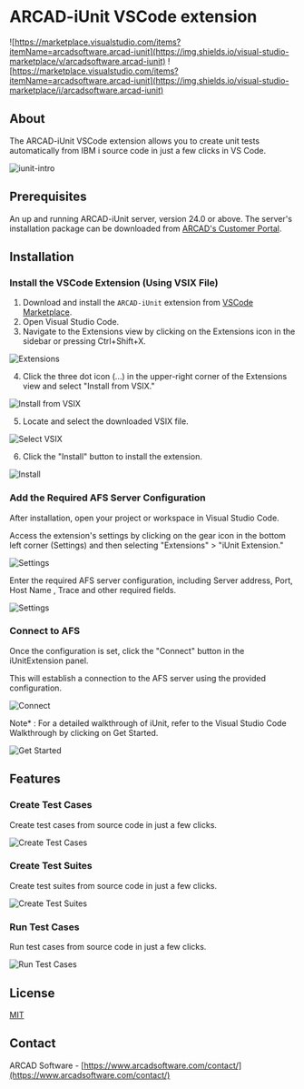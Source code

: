 # ARCAD-iUnit VSCode extension
![https://marketplace.visualstudio.com/items?itemName=arcadsoftware.arcad-iunit](https://img.shields.io/visual-studio-marketplace/v/arcadsoftware.arcad-iunit)
![https://marketplace.visualstudio.com/items?itemName=arcadsoftware.arcad-iunit](https://img.shields.io/visual-studio-marketplace/i/arcadsoftware.arcad-iunit)

<!-- About the iUnit VScode Extension -->
## About
The ARCAD-iUnit VSCode extension allows you to create unit tests automatically from IBM i source code in just a few clicks in VS Code.

![iunit-intro](../media/iunit-intro.png)

<!-- Prerequisites -->
## Prerequisites
An up and running ARCAD-iUnit server, version 24.0 or above. The server's installation package can be downloaded from [ARCAD's Customer Portal](https://portal.arcadsoftware.com/).


<!-- Installation -->
## Installation
### Install the VSCode Extension (Using VSIX File)
1. Download and install the `ARCAD-iUnit` extension from [VSCode Marketplace](https://marketplace.visualstudio.com/items?itemName=arcadsoftware.arcad-iunit).
2. Open Visual Studio Code.
3. Navigate to the Extensions view by clicking on the Extensions icon in the sidebar or pressing Ctrl+Shift+X.

![Extensions](../media/extensions.png)

4. Click the three dot icon (...) in the upper-right corner of the Extensions view and select "Install from VSIX."

![Install from VSIX](../media/install-from-vsix.png)

5. Locate and select the downloaded VSIX file.

![Select VSIX](../media/select-vsix.png)

6. Click the "Install" button to install the extension.

![Install](../media/install.png)

### Add the Required AFS Server Configuration

After installation, open your project or workspace in Visual Studio Code.

Access the extension's settings by clicking on the gear icon in the bottom left corner (Settings) and then selecting "Extensions" > "iUnit Extension."

![Settings](../media/settings.png)

Enter the required AFS server configuration, including Server address, Port, Host Name , Trace and other required fields.

![Settings](../media/settings.png)

### Connect to AFS

Once the configuration is set, click the "Connect" button in the iUnitExtension panel.

This will establish a connection to the AFS server using the provided configuration.

![Connect](../media/connect.png)

Note* : For a detailed walkthrough of iUnit, refer to the Visual Studio Code Walkthrough by clicking on Get Started.

![Get Started](../media/get-started.png)

<!-- Features -->
## Features
### Create Test Cases
Create test cases from source code in just a few clicks.

![Create Test Cases](../media/create-test-cases.png)

### Create Test Suites

Create test suites from source code in just a few clicks.

![Create Test Suites](../media/create-test-suites.png)

### Run Test Cases

Run test cases from source code in just a few clicks.

![Run Test Cases](../media/run-test-cases.png)


<!-- License -->
## License
[MIT](https://choosealicense.com/licenses/mit/)

<!-- Contact -->
## Contact
ARCAD Software - [https://www.arcadsoftware.com/contact/](https://www.arcadsoftware.com/contact/)

